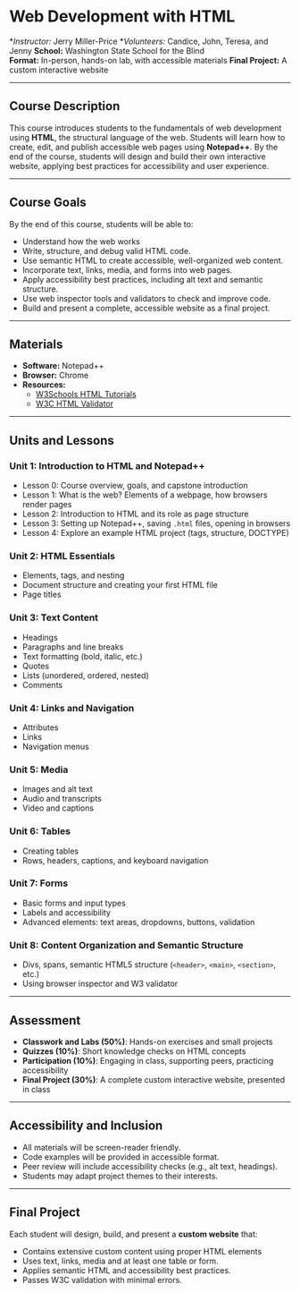 # Web Development with HTML 
**Instructor:* Jerry Miller-Price
**Volunteers:* Candice, John, Teresa, and Jenny
**School:** Washington State School for the Blind  
**Format:** In-person, hands-on lab, with accessible materials
**Final Project:** A custom interactive website  

---

## Course Description
This course introduces students to the fundamentals of web development using **HTML**, the structural language of the web. Students will learn how to create, edit, and publish accessible web pages using **Notepad++**. By the end of the course, students will design and build their own interactive website, applying best practices for accessibility and user experience.

---

## Course Goals
By the end of this course, students will be able to:

- Understand how the web works
- Write, structure, and debug valid HTML code.  
- Use semantic HTML to create accessible, well-organized web content.  
- Incorporate text, links, media, and forms into web pages.  
- Apply accessibility best practices, including alt text and semantic structure.  
- Use web inspector tools and validators to check and improve code.  
- Build and present a complete, accessible website as a final project.  

---

## Materials
- **Software:** Notepad++
- **Browser:** Chrome 
- **Resources:**  
  - [W3Schools HTML Tutorials](https://www.w3schools.com/html/)  
  - [W3C HTML Validator](https://validator.w3.org/)

---

## Units and Lessons

### Unit 1: Introduction to HTML and Notepad++
- Lesson 0: Course overview, goals, and capstone introduction
- Lesson 1: What is the web? Elements of a webpage, how browsers render pages  
- Lesson 2: Introduction to HTML and its role as page structure  
- Lesson 3: Setting up Notepad++, saving `.html` files, opening in browsers  
- Lesson 4: Explore an example HTML project (tags, structure, DOCTYPE)  

### Unit 2: HTML Essentials
- Elements, tags, and nesting  
- Document structure and creating your first HTML file  
- Page titles  

### Unit 3: Text Content
- Headings  
- Paragraphs and line breaks  
- Text formatting (bold, italic, etc.)
- Quotes
- Lists (unordered, ordered, nested)  
- Comments

### Unit 4: Links and Navigation
- Attributes  
- Links
- Navigation menus  

### Unit 5: Media
- Images and alt text  
- Audio and transcripts
- Video and captions

### Unit 6: Tables
- Creating tables  
- Rows, headers, captions, and keyboard navigation  

### Unit 7: Forms
- Basic forms and input types  
- Labels and accessibility  
- Advanced elements: text areas, dropdowns, buttons, validation  

### Unit 8: Content Organization and Semantic Structure
- Divs, spans, semantic HTML5 structure (`<header>`, `<main>`, `<section>`, etc.)  
- Using browser inspector and W3 validator

---

## Assessment
- **Classwork and Labs (50%)**: Hands-on exercises and small projects  
- **Quizzes (10%)**: Short knowledge checks on HTML concepts  
- **Participation (10%)**: Engaging in class, supporting peers, practicing accessibility  
- **Final Project (30%)**: A complete custom interactive website, presented in class  

---

## Accessibility and Inclusion
- All materials will be screen-reader friendly.  
- Code examples will be provided in accessible format.  
- Peer review will include accessibility checks (e.g., alt text, headings).  
- Students may adapt project themes to their interests.

---

## Final Project
Each student will design, build, and present a **custom website** that:  

- Contains extensive custom content using proper HTML elements
- Uses text, links, media and at least one table or form.  
- Applies semantic HTML and accessibility best practices.  
- Passes W3C validation with minimal errors.
